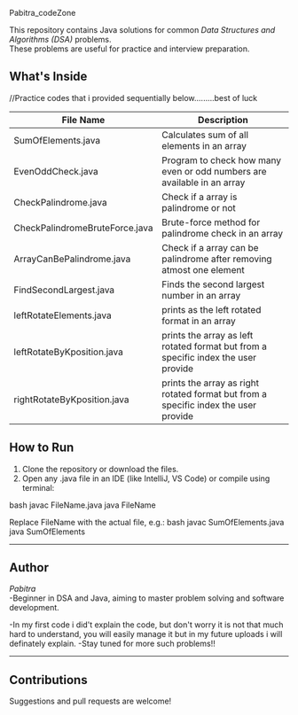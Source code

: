 Pabitra_codeZone

This repository contains Java solutions for common *Data Structures and Algorithms (DSA)* problems.  
These problems are useful for practice and interview preparation.

## What's Inside
//Practice codes that i provided sequentially below.........best of luck

| File Name                     | Description                          |
|------------------------------|--------------------------------------|
| SumOfElements.java           | Calculates sum of all elements in an array |
| EvenOddCheck.java            | Program to check how many even or odd numbers are available in an array |
| CheckPalindrome.java         | Check if a array is palindrome or not    |
| CheckPalindromeBruteForce.java| Brute-force method for palindrome check in an array |
| ArrayCanBePalindrome.java    | Check if a array can be palindrome after removing atmost one element |
| FindSecondLargest.java       | Finds the second largest number in an array |
| leftRotateElements.java      | prints as the left rotated format in an array |
| leftRotateByKposition.java   | prints the array as left rotated format but from a specific index the user provide|
| rightRotateByKposition.java  | prints the array as right rotated format but from a specific index the user provide|

## How to Run

1. Clone the repository or download the files.
2. Open any .java file in an IDE (like IntelliJ, VS Code) or compile using terminal:

bash
javac FileName.java
java FileName


Replace FileName with the actual file, e.g.:
bash
javac SumOfElements.java
java SumOfElements


---

## Author
*Pabitra*  
-Beginner in DSA and Java, aiming to master problem solving and software development.

-In my first code i did't explain the code, but don't worry it is not that much hard to understand, you will easily manage it but in my future uploads i will definately explain.
-Stay tuned for more such problems!!

---

## Contributions
Suggestions and pull requests are welcome!
